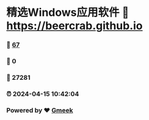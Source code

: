 # 精选Windows应用软件 :link: https://beercrab.github.io 
### :page_facing_up: [67](https://beercrab.github.io/tag.html) 
### :speech_balloon: 0 
### :hibiscus: 27281 
### :alarm_clock: 2024-04-15 10:42:04 
### Powered by :heart: [Gmeek](https://github.com/Meekdai/Gmeek)
